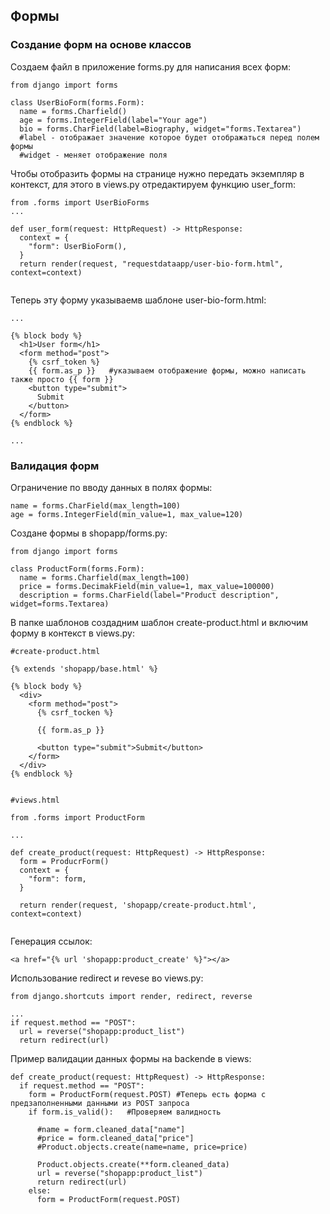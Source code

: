 ## Формы

### Создание форм на основе классов

Создаем файл в приложение forms.py для написания всех форм:

```
from django import forms

class UserBioForm(forms.Form):
  name = forms.Charfield()
  age = forms.IntegerField(label="Your age")
  bio = forms.CharField(label=Biography, widget="forms.Textarea") 
  #label - отображает значение которое будет отображаться перед полем формы
  #widget - меняет отображение поля

```

Чтобы отобразить формы на странице нужно передать экземпляр в контекст, для этого в views.py отредактируем функцию user_form:

```
from .forms import UserBioForms
...

def user_form(request: HttpRequest) -> HttpResponse:
  context = {
    "form": UserBioForm(),
  }
  return render(request, "requestdataapp/user-bio-form.html", context=context)


```

Теперь эту форму указываемв шаблоне user-bio-form.html:

```
...

{% block body %}
  <h1>User form</h1>
  <form method="post">
    {% csrf_token %}
    {{ form.as_p }}   #указываем отображение формы, можно написать также просто {{ form }}
    <button type="submit">
      Submit
    </button>
  </form>
{% endblock %}

...

```

### Валидация форм

Ограничение по вводу данных в полях формы:

```
name = forms.CharField(max_length=100)
age = forms.IntegerField(min_value=1, max_value=120)

```

Создане формы в shopapp/forms.py:

```
from django import forms

class ProductForm(forms.Form):
  name = forms.Charfield(max_length=100)
  price = forms.DecimakField(min_value=1, max_value=100000)
  description = forms.CharField(label="Product description", widget=forms.Textarea)

```

В папке шаблонов создадним шаблон create-product.html и  включим форму в контекст в views.py:

```
#create-product.html

{% extends 'shopapp/base.html' %}

{% block body %}
  <div>
    <form method="post">
      {% csrf_tocken %}
      
      {{ form.as_p }}

      <button type="submit">Submit</button>
    </form>
  </div>
{% endblock %}


#views.html

from .forms import ProductForm

...

def create_product(request: HttpRequest) -> HttpResponse:
  form = ProducrForm()
  context = {
    "form": form,
  }

  return render(request, 'shopapp/create-product.html', context=context)
  
```

Генерация ссылок:

```
<a href="{% url 'shopapp:product_create' %}"></a>

```

Использование redirect и revese во views.py:

```
from django.shortcuts import render, redirect, reverse

...
if request.method == "POST":
  url = reverse("shopapp:product_list")
  return redirect(url)

```
Пример валидации данных формы на backende в views:

```
def create_product(request: HttpRequest) -> HttpResponse:
  if request.method == "POST":
    form = ProductForm(request.POST) #Теперь есть форма с предзаполненными данными из POST запроса
    if form.is_valid():   #Проверяем валидность

      #name = form.cleaned_data["name"]
      #price = form.cleaned_data["price"]
      #Product.objects.create(name=name, price=price)

      Product.objects.create(**form.cleaned_data)
      url = reverse("shopapp:product_list")
      return redirect(url)
    else:
      form = ProductForm(request.POST)

```

